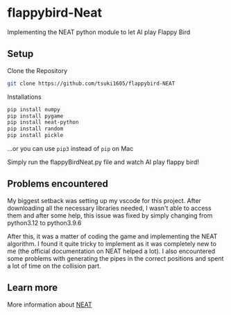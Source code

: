 # flappybird-Neat
Implementing the NEAT python module to let AI play Flappy Bird

## Setup
Clone the Repository
```bash
git clone https://github.com/tsuki1605/flappybird-NEAT
```

Installations
```bash
pip install numpy
pip install pygame
pip install neat-python
pip install random
pip install pickle
```
...or you can use ```pip3``` instead of ```pip``` on Mac

Simply run the flappyBirdNeat.py file and watch AI play flappy bird!

## Problems encountered
My biggest setback was setting up my vscode for this project. After downloading all the necessary libraries needed, I wasn't able to access them and after some help, this issue was fixed by simply changing from python3.12 to python3.9.6

After this, it was a matter of coding the game and implementing the NEAT algorithm. I found it quite tricky to implement as it was completely new to me (the official documentation on NEAT helped a lot). I also encountered some problems with generating the pipes in the correct positions and spent a lot of time on the collision part.

## Learn more
More information about [NEAT](https://neat-python.readthedocs.io/en/latest/index.html)
